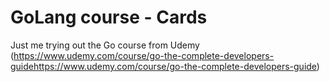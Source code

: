 # GoLang course - Cards

Just me trying out the Go course from Udemy (https://www.udemy.com/course/go-the-complete-developers-guidehttps://www.udemy.com/course/go-the-complete-developers-guide)